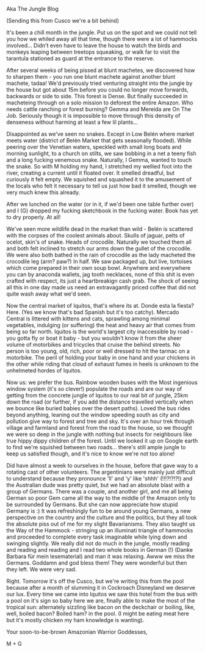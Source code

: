 Aka The Jungle Blog

(Sending this from Cusco we're a bit behind)

It's been a chill month in the jungle. Put us on the spot and we could not tell you how we whiled away all that time, though there were a lot of hammocks involved... Didn't even have to leave the house to watch the birds and monkeys leaping between treetops squeaking, or walk far to visit the tarantula stationed as guard at the entrance to the reserve.

After several weeks of being pissed at blunt machetes, we discovered how to sharpen them - you run one blunt machete against another blunt machete, tadaa! We'd previously tried venturing straight into the jungle by the house but got about 15m before you could no longer move forwards, backwards or side to side. This forest is Dense. But finally succeeded in macheteing through on a solo mission to deforest the entire Amazon. Who needs cattle ranching or forest burning? Gemma and Mereida are On The Job. Seriously though it is impossible to move through this density of denseness without harming at least a few lil plants...

Disappointed as we've seen no snakes. Except in Low Belén where market meets water (district of Belén Market that gets seasonally flooded). While peering over the Venetian waters, speckled with small long boats and morning sunlight, to a church on stilts, we saw bobbing in a net a teeny fish and a long fucking venemous snake. Naturally, I Gemma, wanted to touch the snake. So with M holding my hand, I stretched my wellied foot into the river, creating a current until it floated over. It smelled dreadful, but curiously it felt empty. We squished and squashed it to the amusement of the locals who felt it necessary to tell us just how bad it smelled, though we very much knew this already.

After we lunched on the water (or in it, if we'd been one table further over) and I (G) dropped my fucking sketchbook in the fucking water. Book has yet to dry properly. At all!

We've seen more wildlife dead in the market than wild - Belén is scattered with the corpses of the coolest animals about. Skulls of jaguar, pelts of ocelot, skin's of snake. Heads of crocodile. Naturally we touched them all and both felt inclined to stretch our arms down the gullet of the crocodile. We were also both bathed in the rain of crocodile as the lady macheted the crocodile leg (arm? paw?) In half. We saw packaged up, but live, tortoises which come prepared in their own soup bowl. Anywhere and everywhere you can by anaconda wallets, jag tooth necklaces, none of this shit is even crafted with respect, its just a heartbreakign cash grab. The shock of seeing all this in one day made us need an extravagantly priced coffee that did  not quite wash away what we'd seen.

Now the central market of Iquitos, that's where its at. Donde esta la fiesta? Here. (Yes we know that's bad Spanish but it's too catchy). Mercado Central is littered with kittens and cats, sprawling among minimal vegetables, indulging (or suffering) the heat and heavy air that comes from being so far north. Iquitos is the world's largest city inaccessible by road - you gotta fly or boat it baby - but you wouldn't know it from the sheer volume of motorbikes and tricycles that cruise the behind streets. No person is too young, old, rich, poor or well dressed to hit the tarmac on a motorbike. The peril of holding your baby in one hand and your chickens in the other while riding that cloud of exhaust fumes in heels is unknown to the unhelmeted hordes of Iquitos.

Now us: we prefer the bus. Rainbow wooden buses with the Most ingenious window system (it's so clever!) populate the roads and are our way of getting from the concrete jungle of Iquitos to our real bit of jungle, 25km down the road (or further, if you add the distance travelled vertically when we bounce like buried babies over the desert paths). Loved the bus rides beyond anything, leaning out the window speeding south as city and pollution give way to forest and tree and sky. It's over an hour trek through village and farmland and forest from the road to the house, so we thought we were so deep in the jungle with nothing but insects for neighbours like true hippy dippy children of the forest. Until we looked it up on Google earth to find we're squished between two roads... there's still ample jungle to keep us satisfied though, and it's nice to know we're not too alone!

Did have almost a week to ourselves in the house, before that gave way to a rotating cast of other volunteers. The argentinians were mainly just difficult to understand because they pronounce 'll' and 'y' like 'shhh' (!!!?!?!?!) and the Australian dude was pretty quiet, but we had an absolute blast with a group of Germans. There was a couple, and another girl, and me all being German so poor Gem came all the way to the middle of the Amazon only to be surrounded by Germans. But she can now appreciate how stupid Germany is :) It was refreshingly fun to be around young Germans, a new perspective on the country and the culture and the politics, but they all took the absolute piss out of me for my slight Bavarianisms. They also taught us the Way of the Hammock - stringing up an illuminati triangle of hammocks and proceeded to complete every task imaginable while lying down and swinging slightly. We really did not do much in the jungle, mostly reading and reading and reading and I read two whole books in German (!) (Danke Barbara für mein lesematerial) and man it was relaxing. Awww we miss the Germans. Goddamn and god bless them! They were wonderful but then they left. We were very sad.

Right. Tomorrow it's off the Cusco, but we're writing this from the pool because after a month of slumming it in Cockroach Disneyland we deserve our lux. Every time we came into Iquitos we saw this hotel from the bus with a pool on it's sign so baby here we are, finally able to make the most of the tropical sun: alternately sizzling like bacon on the deckchair or boiling, like, well, boiled bacon? Boiled ham? in the pool. (I might be eating meat here but it's mostly chicken my ham knowledge is wanting).

Your soon-to-be-brown Amazonian Warrior Goddesses,

M + G
